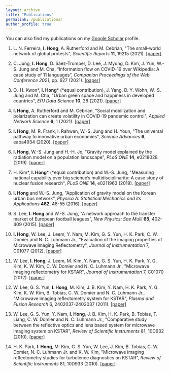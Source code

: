 ```yaml
---
layout: archive
title: "Publications"
permalink: /publications/
author_profile: true
---
```


You can also find my publications on my [Google Scholar](https://scholar.google.com/citations?user=kmN6l-AAAAAJ) profile.


1. L. N. Ferreira, **I. Hong**, A. Rutherford and M. Cebrian, "The small-world network of global protests", *Scientific Reports* **11**, 19215 (2021). [[paper]](https://doi.org/10.1038/s41598-021-98628-y)

1. C. Jung, **I. Hong**, D. Sáez-Trumper, D. Lee, J. Myung, D. Kim, J. Yun, W.-S. Jung and M. Cha, “Information ﬂow on COVID-19 over Wikipedia: A case study of 11 languages”, *Companion Proceedings of the Web Conference 2021*, pp. 627 (2021). [[paper]](https://doi.org/10.1145/3442442.3452352)

1. O.-H. Kwon&#42;, **I. Hong**&#42; (&#42;equal contribution), J. Yang, D. Y. Wohn, W.-S. Jung and M. Cha, "Urban green space and happiness in developed countries", *EPJ Data Science* **10**, 28 (2021). [[paper]](https://doi.org/10.1140/epjds/s13688-021-00278-7)

1. **I. Hong**, A. Rutherford and M. Cebrian, "Social mobilization and polarization can create volatility in COVID-19 pandemic control", *Applied Network Science* **6**, 1 (2021). [[paper]](https://doi.org/10.1007/s41109-021-00356-9)

1. **I. Hong**, M. R. Frank, I. Rahwan, W.-S. Jung and H. Youn, "The universal pathway to innovative urban economies", *Science Advances* **6**, eaba4934 (2020). [[paper]](https://doi.org/10.1126/sciadv.aba4934)

1. **I. Hong**, W.-S. Jung and H.-H. Jo, "Gravity model explained by the radiation model on a population landscape", *PLoS ONE* **14**, e0218028 (2019). [[paper]](https://doi.org/10.1371/journal.pone.0218028)

1. H. Kim&#42;, **I. Hong**&#42; (&#42;equal contribution) and W.-S. Jung, "Measuring national capability over big science’s multidisciplinarity: A case study of nuclear fusion research", *PLoS ONE* **14**, e0211963 (2019). [[paper]](https://doi.org/10.1371/journal.pone.0211963)

1. **I. Hong** and W.-S. Jung, "Application of gravity model on the Korean urban bus network", *Physica A: Statistical Mechanics and its Applications* **462**, 48-55 (2016). [[paper]](https://doi.org/10.1016/j.physa.2016.06.055)

1. S. Lee, **I. Hong** and W.-S. Jung, "A network approach to the transfer market of European football leagues", *New Physics: Sae Mulli* **65**, 402-409 (2015). [[paper]](https://doi.org/10.3938/NPSM.65.402)

1. **I. Hong**, W. Lee, J. Leem, Y. Nam, M. Kim, G. S. Yun, H. K. Park, C. W. Domier and N. C. Luhmann Jr., "Evaluation of the imaging properties of Microwave Imaging Reﬂectometry", *Journal of Instrumentation* 7, C01077 (2012). [[paper]](https://doi.org/10.1088/1748-0221/7/01/C01077)

1. W. Lee, **I. Hong**, J. Leem, M. Kim, Y. Nam, G. S. Yun, H. K. Park, Y. G. Kim, K. W. Kim, C. W. Domier and N. C. Luhmann Jr., "Microwave imaging reﬂectometry for KSTAR", *Journal of Instrumentation* 7, C01070 (2012). [[paper]](https://doi.org/10.1088/1748-0221/7/01/C01070)

1. W. Lee, G. S. Yun, **I. Hong**, M. Kim, J. B. Kim, Y. Nam, H. K. Park, Y. G. Kim, K. W. Kim, B. Tobias, C. W. Domier and N. C. Luhmann Jr., "Microwave imaging reﬂectometry system for KSTAR", *Plasma and Fusion Research* 6, 2402037-2402037 (2011). [[paper]](https://doi.org/10.1585/pfr.6.2402037)

1. W. Lee, G. S. Yun, Y. Nam, **I. Hong**, J. B. Kim, H. K. Park, B. Tobias, T. Liang, C. W. Domier and N. C. Luhmann Jr., "Comparative study between the reﬂective optics and lens based system for microwave imaging system on KSTAR", *Review of Scientiﬁc Instruments* 81, 10D932 (2010). [[paper]](https://doi.org/10.1063/1.3491189)

1. H. K. Park, **I. Hong**, M. Kim, G. S. Yun, W. Lee, J. Kim, B. Tobias, C. W. Domier, N. C. Luhmann Jr. and K. W. Kim, "Microwave imaging reﬂectometry studies for turbulence diagnostics on KSTAR", *Review of Scientiﬁc Instruments* 81, 10D933 (2010). [[paper]](https://doi.org/10.1063/1.3499606)
